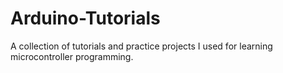 # Arduino-Tutorials
A collection of tutorials and practice projects I used for learning microcontroller programming. 
